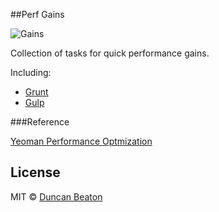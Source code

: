 ##Perf Gains

![Gains](http://dunckr.com/imgs/bar.png)

Collection of tasks for quick performance gains.

Including:

+ [Grunt](https://github.com/dunckr/perf-gains/blob/master/Gruntfile.js)
+ [Gulp](https://github.com/dunckr/perf-gains/blob/master/Gulpfile.js)

###Reference

[Yeoman Performance Optmization](http://yeoman.io/blog/performance-optimization.html)

## License

MIT © [Duncan Beaton](http://dunckr.com)
